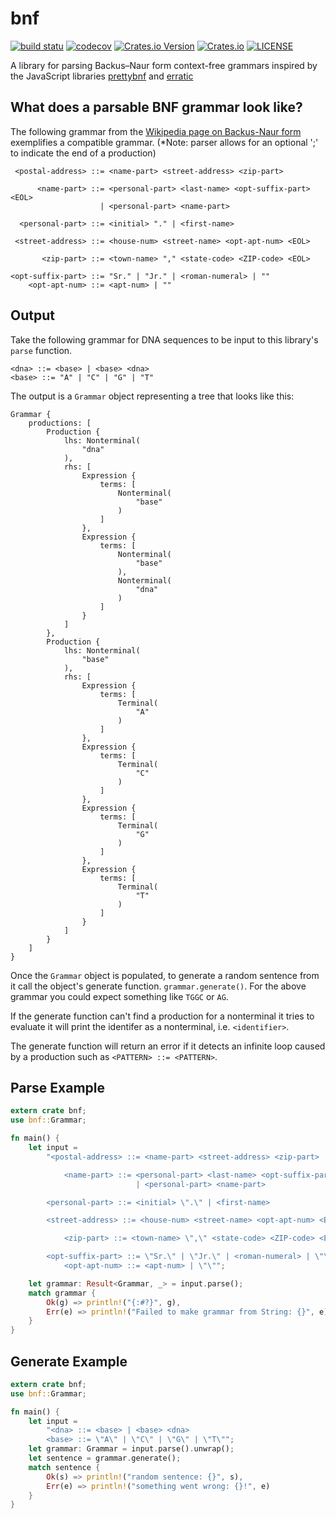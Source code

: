 # bnf

[![build statu](https://github.com/shnewto/bnf/workflows/.github/workflows/main.yml/badge.svg?branch=main)](https://github.com/shnewto/bnf/actions)
[![codecov](https://codecov.io/gh/shnewto/bnf/branch/main/graph/badge.svg?token=Pl9Xm3nyFD)](https://codecov.io/gh/shnewto/bnf)
[![Crates.io Version](https://img.shields.io/crates/v/bnf.svg)](https://crates.io/crates/bnf)
[![Crates.io](https://img.shields.io/crates/d/bnf.svg)](https://crates.io/crates/bnf)
[![LICENSE](https://img.shields.io/badge/license-MIT-blue.svg)](LICENSE)

A library for parsing Backus–Naur form context-free grammars
inspired by the JavaScript libraries [prettybnf](https://github.com/dhconnelly/prettybnf) and
[erratic](https://github.com/dhconnelly/erratic)

## What does a parsable BNF grammar look like?

The following grammar from the
[Wikipedia page on Backus-Naur form](https://en.wikipedia.org/wiki/Backus%E2%80%93Naur_form#Example)
exemplifies a compatible grammar. (*Note: parser allows for an optional ';'
to indicate the end of a production)

```text
 <postal-address> ::= <name-part> <street-address> <zip-part>

      <name-part> ::= <personal-part> <last-name> <opt-suffix-part> <EOL>
                    | <personal-part> <name-part>

  <personal-part> ::= <initial> "." | <first-name>

 <street-address> ::= <house-num> <street-name> <opt-apt-num> <EOL>

       <zip-part> ::= <town-name> "," <state-code> <ZIP-code> <EOL>

<opt-suffix-part> ::= "Sr." | "Jr." | <roman-numeral> | ""
    <opt-apt-num> ::= <apt-num> | ""
```

## Output
Take the following grammar for DNA sequences to be input to this library's
`parse` function.
```text
<dna> ::= <base> | <base> <dna>
<base> ::= "A" | "C" | "G" | "T"
```

The output is a `Grammar` object representing a tree that looks like this:
```text
Grammar {
    productions: [
        Production {
            lhs: Nonterminal(
                "dna"
            ),
            rhs: [
                Expression {
                    terms: [
                        Nonterminal(
                            "base"
                        )
                    ]
                },
                Expression {
                    terms: [
                        Nonterminal(
                            "base"
                        ),
                        Nonterminal(
                            "dna"
                        )
                    ]
                }
            ]
        },
        Production {
            lhs: Nonterminal(
                "base"
            ),
            rhs: [
                Expression {
                    terms: [
                        Terminal(
                            "A"
                        )
                    ]
                },
                Expression {
                    terms: [
                        Terminal(
                            "C"
                        )
                    ]
                },
                Expression {
                    terms: [
                        Terminal(
                            "G"
                        )
                    ]
                },
                Expression {
                    terms: [
                        Terminal(
                            "T"
                        )
                    ]
                }
            ]
        }
    ]
}

```

Once the `Grammar` object is populated, to generate a random sentence from it
call the object's generate function. `grammar.generate()`. For the above grammar
you could expect something like `TGGC` or `AG`.

If the generate function can't find a production for a nonterminal it tries
to evaluate it will print the identifer as a nonterminal, i.e. `<identifier>`.

The generate function will return an error if it detects an infinite loop caused
by a production such as `<PATTERN> ::= <PATTERN>`.

## Parse Example

```rust
extern crate bnf;
use bnf::Grammar;

fn main() {
    let input =
        "<postal-address> ::= <name-part> <street-address> <zip-part>

            <name-part> ::= <personal-part> <last-name> <opt-suffix-part> <EOL>
                            | <personal-part> <name-part>

        <personal-part> ::= <initial> \".\" | <first-name>

        <street-address> ::= <house-num> <street-name> <opt-apt-num> <EOL>

            <zip-part> ::= <town-name> \",\" <state-code> <ZIP-code> <EOL>

        <opt-suffix-part> ::= \"Sr.\" | \"Jr.\" | <roman-numeral> | \"\"
            <opt-apt-num> ::= <apt-num> | \"\"";

    let grammar: Result<Grammar, _> = input.parse();
    match grammar {
        Ok(g) => println!("{:#?}", g),
        Err(e) => println!("Failed to make grammar from String: {}", e),
    }
}
```
## Generate Example

```rust
extern crate bnf;
use bnf::Grammar;

fn main() {
    let input =
        "<dna> ::= <base> | <base> <dna>
        <base> ::= \"A\" | \"C\" | \"G\" | \"T\"";
    let grammar: Grammar = input.parse().unwrap();
    let sentence = grammar.generate();
    match sentence {
        Ok(s) => println!("random sentence: {}", s),
        Err(e) => println!("something went wrong: {}!", e)
    }
}
```

